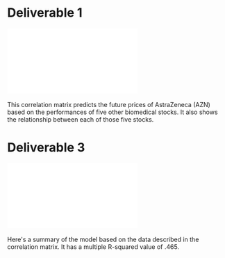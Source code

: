 # Deliverable 1

![](moneyhoney.pdf)

This correlation matrix predicts the future prices of AstraZeneca (AZN) based on the performances of five other biomedical stocks. It also shows the relationship between each of those five stocks.

# Deliverable 3

![](azn.txt)

Here's a summary of the model based on the data described in the correlation matrix. It has a multiple R-squared value of .465.
